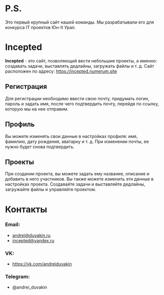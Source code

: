 # P.S.

Это первый крупный сайт нашей команды. Мы разрабатывали его для конкурса IT проектов Юн-It Урал.

# Incepted

**Incepted** - это сайт, позволяющий вести небольшие проекты, а именно: создавать задачи, выставлять дедлайны, загружать
файлы и т. д. Сайт расположен по адресу: https://incepted.numerum.site

## Регистрация

Для регистрации необходимо ввести свою почту, придумать логин, пароль и задать имя, после чего подтвердить почту,
перейдя по ссылку, которую мы на нее отправим.

## Профиль

Вы можете изменять свои данные в настройках профиля: имя, фамилию, дату рождения, аватарку и т. д. При изменении почты,
ее нужно будет снова подтвердить.

## Проекты

При создании проекта, вы можете задать ему название, описание и добавить в него участников. Вы также можете изменить эти
данные в настройках проекта. Создавайте задачи и выставляйте дедлайны, загружайте файлы и управляйте проектом.

# Контакты

### Email:

- andrei@duvakin.ru
- incepted@yandex.ru

### VK:

- https://vk.com/andreiduvakin

### Telegram:

- @andrei_duvakin
